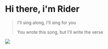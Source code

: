 <h1> Hi there, i'm Rider </h1>

> I'll sing along, I'll sing for you
> 
> You wrote this song, but I'll write the verse
<img src="https://user-images.githubusercontent.com/74038190/212284115-f47cd8ff-2ffb-4b04-b5bf-4d1c14c0247f.gif">

